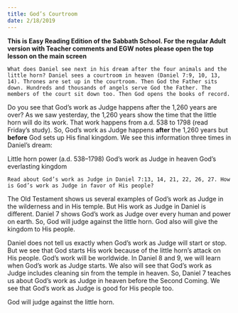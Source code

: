 ```yaml
---
title: God’s Courtroom
date: 2/18/2019
---
```


 **This is Easy Reading Edition of the Sabbath School. For the regular Adult version with Teacher comments and EGW notes please open the top lesson on the main screen** 

`What does Daniel see next in his dream after the four animals and the little horn? Daniel sees a courtroom in heaven (Daniel 7:9, 10, 13, 14). Thrones are set up in the courtroom. Then God the Father sits down. Hundreds and thousands of angels serve God the Father. The members of the court sit down too. Then God opens the books of record.`

Do you see that God’s work as Judge happens after the 1,260 years are over? As we saw yesterday, the 1,260 years show the time that the little horn will do its work. That work happens from a.d. 538 to 1798 (read Friday’s study). So, God’s work as Judge happens **after** the 1,260 years but **before** God sets up His final kingdom. We see this information three times in Daniel’s dream:

  Little horn power (a.d. 538–1798)
  God’s work as Judge in heaven
  God’s everlasting kingdom

`Read about God’s work as Judge in Daniel 7:13, 14, 21, 22, 26, 27. How is God’s work as Judge in favor of His people?`

The Old Testament shows us several examples of God’s work as Judge in the wilderness and in His temple. But His work as Judge in Daniel is different. Daniel 7 shows God’s work as Judge over every human and power on earth. So, God will judge against the little horn. God also will give the kingdom to His people.

Daniel does not tell us exactly when God’s work as Judge will start or stop. But we see that God starts His work because of the little horn’s attack on His people. God’s work will be worldwide. In Daniel 8 and 9, we will learn when God’s work as Judge starts. We also will see that God’s work as Judge includes cleaning sin from the temple in heaven. So, Daniel 7 teaches us about God’s work as Judge in heaven before the Second Coming. We see that God’s work as Judge is good for His people too.

God will judge against the little horn.
